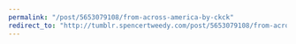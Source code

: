 ```yaml
---
permalink: "/post/5653079108/from-across-america-by-ckck"
redirect_to: "http://tumblr.spencertweedy.com/post/5653079108/from-across-america-by-ckck"
---
```

